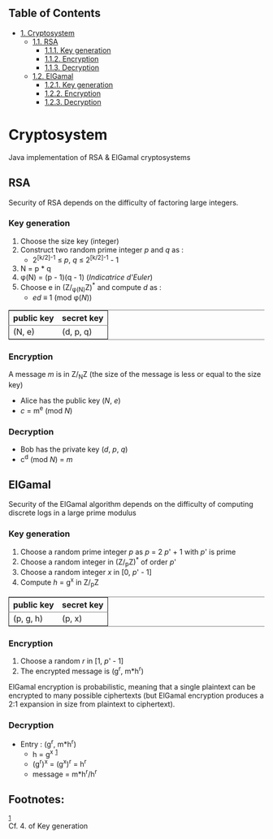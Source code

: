 <div id="table-of-contents">
<h2>Table of Contents</h2>
<div id="text-table-of-contents">
<ul>
<li><a href="#orgheadline9">1. Cryptosystem</a>
<ul>
<li><a href="#orgheadline4">1.1. RSA</a>
<ul>
<li><a href="#orgheadline1">1.1.1. Key generation</a></li>
<li><a href="#orgheadline2">1.1.2. Encryption</a></li>
<li><a href="#orgheadline3">1.1.3. Decryption</a></li>
</ul>
</li>
<li><a href="#orgheadline8">1.2. ElGamal</a>
<ul>
<li><a href="#orgheadline5">1.2.1. Key generation</a></li>
<li><a href="#orgheadline6">1.2.2. Encryption</a></li>
<li><a href="#orgheadline7">1.2.3. Decryption</a></li>
</ul>
</li>
</ul>
</li>
</ul>
</div>
</div>


# Cryptosystem<a id="orgheadline9"></a>

Java implementation of RSA & ElGamal cryptosystems

## RSA<a id="orgheadline4"></a>

Security of RSA depends on the difficulty of factoring large integers.

### Key generation<a id="orgheadline1"></a>

1.  Choose the size key (integer)
2.  Construct two random prime integer *p* and *q* as :
    -   2<sup>[k/2]-1</sup> ≤ *p*, *q* ≤ 2<sup>[k/2]-1</sup> - 1
3.  N = p \* q
4.  φ(N) = (p - 1)(q - 1) (*Indicatrice d'Euler*)
5.  Choose e in (Z/<sub>φ(N)</sub>Z)<sup>\*</sup> and compute *d* as :
    -   *ed* ≡ 1 (mod φ(*N*))

<table border="2" cellspacing="0" cellpadding="6" rules="groups" frame="hsides">


<colgroup>
<col  class="org-left" />

<col  class="org-left" />
</colgroup>
<thead>
<tr>
<th scope="col" class="org-left">public key</th>
<th scope="col" class="org-left">secret key</th>
</tr>
</thead>

<tbody>
<tr>
<td class="org-left">(N, e)</td>
<td class="org-left">(d, p, q)</td>
</tr>
</tbody>
</table>

### Encryption<a id="orgheadline2"></a>

A message *m* is in Z/<sub>N</sub>Z (the size of the message is less or equal to the size key)

-   Alice has the public key (*N*, *e*)
-   *c* = m<sup>e</sup> (mod *N*)

### Decryption<a id="orgheadline3"></a>

-   Bob has the private key (*d*, *p*, *q*)
-   c<sup>d</sup> (mod *N*) = *m*

## ElGamal<a id="orgheadline8"></a>

Security of the ElGamal algorithm depends on the difficulty of computing discrete logs
in a large prime modulus

### Key generation<a id="orgheadline5"></a>

1.  Choose a random prime integer *p* as *p* = 2 *p*' + 1 with *p*' is prime
2.  Choose a random integer in (Z/<sub>p</sub>Z)<sup>\*</sup> of order *p*'
3.  Choose a random integer *x* in [0, *p*' - 1]
4.  Compute *h* = g<sup>x</sup> in Z/<sub>p</sub>Z

<table border="2" cellspacing="0" cellpadding="6" rules="groups" frame="hsides">


<colgroup>
<col  class="org-left" />

<col  class="org-left" />
</colgroup>
<thead>
<tr>
<th scope="col" class="org-left">public key</th>
<th scope="col" class="org-left">secret key</th>
</tr>
</thead>

<tbody>
<tr>
<td class="org-left">(p, g, h)</td>
<td class="org-left">(p, x)</td>
</tr>
</tbody>
</table>

### Encryption<a id="orgheadline6"></a>

1.  Choose a random *r* in [1, *p*' - 1]
2.  The encrypted message is (g<sup>r</sup>, m\*h<sup>r</sup>)

ElGamal encryption is probabilistic, meaning that a single plaintext can be encrypted
to many possible ciphertexts (but ElGamal encryption produces a 2:1 expansion in size from plaintext to ciphertext).

### Decryption<a id="orgheadline7"></a>

-   Entry : (g<sup>r</sup>, m\*h<sup>r</sup>)
    -   h = g<sup>x</sup> <sup><a id="fnr.1" class="footref" href="#fn.1">1</a></sup>
    -   (g<sup>r</sup>)<sup>x</sup> = (g<sup>x</sup>)<sup>r</sup> = h<sup>r</sup>
    -   message = m\*h<sup>r</sup>/h<sup>r</sup>

<div id="footnotes">
<h2 class="footnotes">Footnotes: </h2>
<div id="text-footnotes">

<div class="footdef"><sup><a id="fn.1" class="footnum" href="#fnr.1">1</a></sup> <div class="footpara">Cf. 4. of Key generation</div></div>


</div>
</div>
